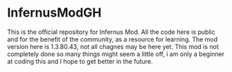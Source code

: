 # InfernusModGH
This is the official repository for Infernus Mod. All the code here is public and for the benefit of the community, as a resource for learning. The mod version  here is 1.3.80.43, not all chagnes may be here yet. This mod is not completely done so many things might seem a little off, i am only a beginner at coding this and I hope to get better in the future.

